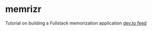 # memrizr
Tutorial on building a Fullstack memorization application
[dev.to feed](https://dev.to/jacobsngoodwin/07-completing-signup-handler-in-gin-token-creation-1ikc)